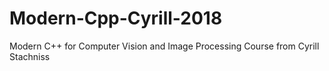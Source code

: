 # Modern-Cpp-Cyrill-2018
Modern C++ for Computer Vision and Image Processing Course from Cyrill Stachniss
